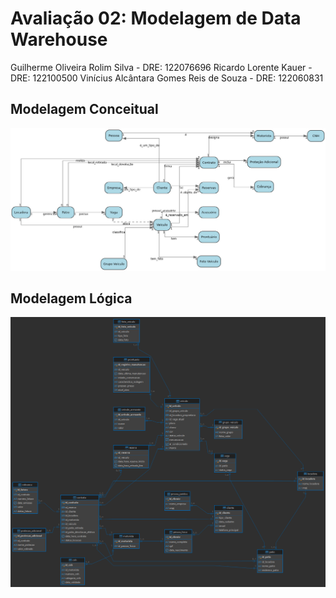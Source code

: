 # Avaliação 02: Modelagem de Data Warehouse
Guilherme Oliveira Rolim Silva - DRE: 122076696
Ricardo Lorente Kauer - DRE: 122100500
Vinícius Alcântara Gomes Reis de Souza - DRE: 122060831

## Modelagem Conceitual

![Modelo Conceitual](conceitual.jpg)

## Modelagem Lógica

![Modelo Lógico](logico.png)
